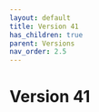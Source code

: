```yaml
---
layout: default
title: Version 41
has_children: true
parent: Versions
nav_order: 2.5
---
```



# Version 41

